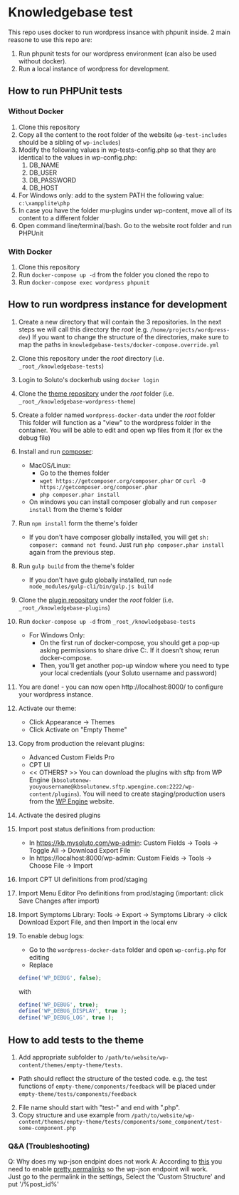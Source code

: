 # Knowledgebase test
This repo uses docker to run wordpress insance with phpunit inside.
2 main reasone to use this repo are:
1. Run phpunit tests for our wordpress environment (can also be used without docker).
2. Run a local instance of wordpress for development.
## How to run PHPUnit tests
### Without Docker

1. Clone this repository
2. Copy all the content to the root folder of the website (`wp-test-includes` should be a sibling of `wp-includes`)
3. Modify the following values in wp-tests-config.php so that they are identical to the values in wp-config.php:
    1. DB_NAME
    2. DB_USER
    3. DB_PASSWORD
    4. DB_HOST
4. For Windows only: add to the system PATH the following value: `c:\xampplite\php`
5. In case you have the folder mu-plugins under wp-content, move all of its content to a different folder
6. Open command line/terminal/bash. Go to the website root folder and run PHPUnit

### With Docker
1. Clone this repository
2. Run `docker-compose up -d` from the folder you cloned the repo to
3. Run `docker-compose exec wordpress phpunit`

## How to run wordpress instance for development
1. Create a new directory that will contain the 3 repositories. In the next steps we will call this directory the _root_ (e.g. `/home/projects/wordpress-dev`)
If you want to change the structure of the directories, make sure to map the paths in `knowledgebase-tests/docker-compose.override.yml`
2. Clone this repository under the _root_ directory (i.e. `_root_/knowledgebase-tests`)
3. Login to Soluto's dockerhub using `docker login`
4. Clone the [theme repository](https://github.com/Soluto/knowledgebase-wordpress-theme) under the _root_ folder (i.e. `_root_/knowledgebase-wordpress-theme`)
5. Create a folder named `wordpress-docker-data` under the _root_ folder  
This folder will function as a "view" to the wordpress folder in the container. You will be able to edit and open wp files from it (for ex the debug file)
6. Install and run [composer](https://getcomposer.org/download/):
    * MacOS/Linux:
        - Go to the themes folder
        - `wget https://getcomposer.org/composer.phar` or `curl -O https://getcomposer.org/composer.phar`
        - `php composer.phar install`
    * On windows you can install composer globally and run `composer install` from the theme's folder
7. Run `npm install` form the theme's folder
    * If you don't have composer globally installed, you will get `sh: composer: command not found`. Just run `php composer.phar install` again from the previous step.
8. Run `gulp build` from the theme's folder
    * If you don't have gulp globally installed, run `node node_modules/gulp-cli/bin/gulp.js build`
9. Clone the [plugin repository](https://github.com/Soluto/knowledgebase-plugins) under the _root_ folder (i.e. `_root_/knowledgebase-plugins`)
10. Run `docker-compose up -d` from `_root_/knowledgebase-tests`
    * For Windows Only:
        * On the first run of docker-compose, you should get a pop-up asking permissions to share drive C:. If it doesn't show, rerun docker-compose.
        * Then, you'll get another pop-up window where you need to type your local credentials (your Soluto username and password)  
11. You are done! - you can now open http://localhost:8000/ to configure your wordpress instance.
12. Activate our theme:
    - Click Appearance -> Themes
    - Click Activate on "Empty Theme"
13. Copy from production the relevant plugins:
    * Advanced Custom Fields Pro
    * CPT UI
    * << OTHERS? >>
You can download the plugins with sftp from WP Engine (`kbsolutonew-youyousername@kbsolutonew.sftp.wpengine.com:2222/wp-content/plugins`). You will need to create staging/production users from the [WP Engine](https://my.wpengine.com/installs/kbsolutonew/sftp_users) website.
14. Activate the desired plugins
15. Import post status definitions from production:
    * In https://kb.mysoluto.com/wp-admin: Custom Fields -> Tools -> Toggle All -> Download Export File
    * In https://localhost:8000/wp-admin: Custom Fields -> Tools -> Choose File -> Import
    
16. Import CPT UI definitions from prod/staging
17. Import Menu Editor Pro definitions from prod/staging (important: click Save Changes after import)
18. Import Symptoms Library: Tools -> Export -> Symptoms Library -> click Download Export File, and then Import in the local env
19. To enable debug logs:
    * Go to the `wordpress-docker-data` folder and open `wp-config.php` for editing
    * Replace 
    ```php
    define('WP_DEBUG', false);
    ``` 
    with   
      ```php
      define('WP_DEBUG', true);
      define('WP_DEBUG_DISPLAY', true );  
      define('WP_DEBUG_LOG', true );
      ```


## How to add tests to the theme

1. Add appropriate subfolder to `/path/to/website/wp-content/themes/empty-theme/tests`. 
  * Path should reflect the structure of the tested code. e.g. the test functions of `empty-theme/components/feedback` will be placed under `empty-theme/tests/components/feedback`
2. File name should start with "test-" and end with ".php".
3. Copy structure and use example from `/path/to/website/wp-content/themes/empty-theme/tests/components/some_component/test-some-component.php`

### Q&A (Troubleshooting)

Q: Why does my wp-json endpint does not work
A: According to [this](https://developer.wordpress.org/rest-api/extending-the-rest-api/routes-and-endpoints/) you need to enable [pretty permalinks](https://codex.wordpress.org/Introduction_to_Blogging#Pretty_Permalinks) so the wp-json endpoint will work.  
Just go to the permalink in the settings, Select the 'Custom Structure' and put '/%post_id%'
